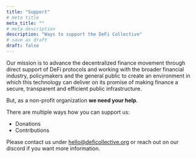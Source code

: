 ```yaml
---
title: "Support"
# meta title
meta_title: ""
# meta description
description: "Ways to support the DeFi Collective"
# save as draft
draft: false
---
```


Our mission is to advance the decentralized finance movement through direct support of DeFi protocols and working with the broader financial industry, policymakers and the general public to create an environment in which this technology can deliver on its promise of making finance a secure, transparent and efficient public infrastructure.

But, as a non-profit organization **we need your help**.

There are multiple ways how you can support us:

- Donations
- Contributions

Please contact us under hello@deficollective.org or reach out on our discord if you want more information.